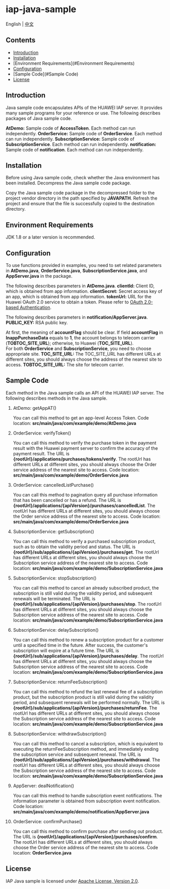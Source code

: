 # **iap-java-sample**

English | [中文](README_ZH.md)

## Contents

 * [Introduction](#introduction)
 * [Installation](#installation)
 * [Environment Requirements](#Environment Requirements)
 * [Configuration ](#configuration )
 * [Sample Code](#Sample Code)
 * [License](#license)


## Introduction
Java sample code encapsulates APIs of the HUAWEI IAP server. It provides many sample programs for your reference or use.
The following describes packages of Java sample code.

**AtDemo:** Sample code of **AccessToken**. Each method can run independently.
**OrderService:** Sample code of **OrderService**. Each method can run independently.
**SubscriptionService:** Sample code of **SubscriptionService**. Each method can run independently.
**notification:** Sample code of **notification**. Each method can run independently.

## Installation
Before using Java sample code, check whether the Java environment has been installed. 
Decompress the Java sample code package.

Copy the Java sample code package in the decompressed folder to the project vendor directory in the path specified by **JAVAPATH**.
Refresh the project and ensure that the file is successfully copied to the destination directory.

## Environment Requirements
JDK 1.8 or a later version is recommended.    

## Configuration
To use functions provided in examples, you need to set related parameters in **AtDemo.java**, **OrderService.java**, **SubscriptionService.java**, and **AppServer.java** in the package.

The following describes parameters in **AtDemo.java**.
**clientId:** Client ID, which is obtained from app information.
**clientSecret:** Secret access key of an app, which is obtained from app information.
**tokenUrl:** URL for the Huawei OAuth 2.0 service to obtain a token. Please refer to [OAuth 2.0-based Authentication](https://developer.huawei.com/consumer/en/doc/development/HMSCore-Guides/open-platform-oauth-0000001053629189?ha_source=hms1).
    
The following describes parameters in **notification/AppServer.java**.
**PUBLIC_KEY:** RSA public key.

At first, the meaning of **accountFlag** should be clear. If field **accountFlag** in **InappPurchaseData** equals to **1**, the account belongs to telecom carrier (**TOBTOC_SITE_URL**); otherwise, to Huawei (**TOC_SITE_URL**).  
For both **OrderService** and **SubscriptionService**, you need to choose appropriate site.
**TOC_SITE_URL:** The TOC_SITE_URL has different URLs at different sites, you should always choose the address of the nearest site to access.
**TOBTOC_SITE_URL:** The site for telecom carrier.

## Sample Code
Each method in the Java sample calls an API of the HUAWEI IAP server.
The following describes methods in the Java sample.



1. AtDemo: getAppAT()

   You can call this method to get an app-level Access Token.
   Code location: **src/main/java/com/example/demo/AtDemo.java**



2. OrderService: verifyToken()

   You can call this method to verify the purchase token in the payment result with the Huawei payment server to confirm the accuracy of the payment result.
   The URL is **{rootUrl}/applications/purchases/tokens/verify**. The rootUrl has different URLs at different sites, you should always choose the Order service address of the nearest site to access.
   Code location: **src/main/java/com/example/demo/OrderService.java**
       

3. OrderService: cancelledListPurchase()

   You can call this method to pagination query all purchase information that has been cancelled or has a refund.
   The URL is **{rootUrl}/applications/{apiVersion}/purchases/cancelledList**. The rootUrl has different URLs at different sites, you should always choose the Order service address of the nearest site to access.
   Code location: **src/main/java/com/example/demo/OrderService.java**
       

4. SubscriptionService: getSubscription()

   You can call this method to verify a purchased subscription product, such as to obtain the validity period and status.
   The URL is **{rootUrl}/sub/applications/{apiVersion}/purchases/get**. The rootUrl has different URLs at different sites, you should always choose the Subscription service address of the nearest site to access.
   Code location: **src/main/java/com/example/demo/SubscriptionService.java**
           

5. SubscriptionService: stopSubscription()

   You can call this method to cancel an already subscribed product, the subscription is still valid during the validity period, and subsequent renewals will be terminated.
   The URL is **{rootUrl}/sub/applications/{apiVersion}/purchases/stop**. The rootUrl has different URLs at different sites, you should always choose the Subscription service address of the nearest site to access.
   Code location: **src/main/java/com/example/demo/SubscriptionService.java**
       

6. SubscriptionService: delaySubscription()

   You can call this method to renew a subscription product for a customer until a specified time in the future. After success, the customer's subscription will expire at a future time.
   The URL is **{rootUrl}/sub/applications/{apiVersion}/purchases/delay**. The rootUrl has different URLs at different sites, you should always choose the Subscription service address of the nearest site to access.
   Code location: **src/main/java/com/example/demo/SubscriptionService.java**



7. SubscriptionService: returnFeeSubscription()

   You can call this method to refund the last renewal fee of a subscription product, but the subscription product is still valid during the validity period, and subsequent renewals will be performed normally.
   The URL is **{rootUrl}/sub/applications/{apiVersion}/purchases/returnFee**. The rootUrl has different URLs at different sites, you should always choose the Subscription service address of the nearest site to access.
   Code location: **src/main/java/com/example/demo/SubscriptionService.java**
       

8. SubscriptionService: withdrawSubscription()

   You can call this method to cancel a subscription, which is equivalent to executing the returnFeeSubscription method, and immediately ending the subscription service and subsequent renewal.
   The URL is **{rootUrl}/sub/applications/{apiVersion}/purchases/withdrawal**. The rootUrl has different URLs at different sites, you should always choose the Subscription service address of the nearest site to access.
   Code location: **src/main/java/com/example/demo/SubscriptionService.java**

9. AppServer: dealNotification()

   You can call this method to handle subscription event notifications.
   The information parameter is obtained from subscription event notification.
   Code location: **src/main/java/com/example/demo/notification/AppServer.java**

10. OrderService: confirmPurchase()

    You can call this method to confirm purchase after sending out product.
    The URL is **{rootUrl}/applications/{apiVersion}/purchases/confirm**. The rootUrl has different URLs at different sites, you should always choose the Order service address of the nearest site to access.
    Code location: **OrderService.java**

##  License
IAP Java sample is licensed under [Apache License, Version 2.0](http://www.apache.org/licenses/LICENSE-2.0).

